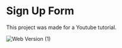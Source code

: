 # Sign Up Form 
This project was made for a Youtube tutorial.

![Web Version (1)](https://user-images.githubusercontent.com/45113260/108582546-d4b26a00-7312-11eb-84a8-cbbc115bb356.png)


